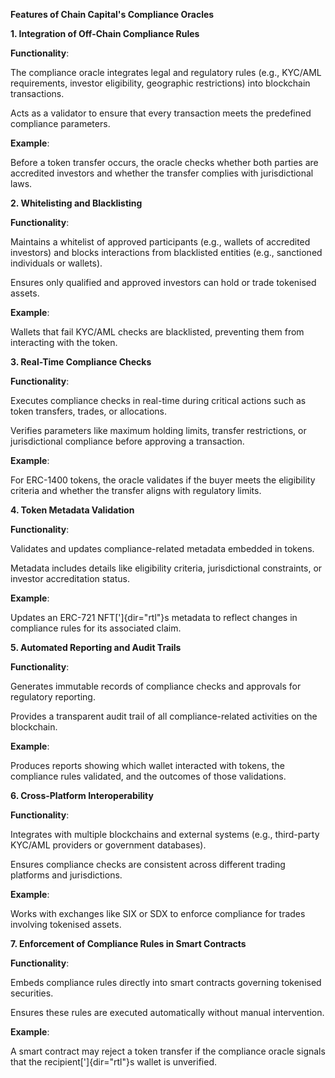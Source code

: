 **Features of Chain Capital's Compliance Oracles**

**1. Integration of Off-Chain Compliance Rules**

**Functionality**:

The compliance oracle integrates legal and regulatory rules (e.g.,
KYC/AML requirements, investor eligibility, geographic restrictions)
into blockchain transactions.

Acts as a validator to ensure that every transaction meets the
predefined compliance parameters.

**Example**:

Before a token transfer occurs, the oracle checks whether both parties
are accredited investors and whether the transfer complies with
jurisdictional laws.

**2. Whitelisting and Blacklisting**

**Functionality**:

Maintains a whitelist of approved participants (e.g., wallets of
accredited investors) and blocks interactions from blacklisted entities
(e.g., sanctioned individuals or wallets).

Ensures only qualified and approved investors can hold or trade
tokenised assets.

**Example**:

Wallets that fail KYC/AML checks are blacklisted, preventing them from
interacting with the token.

**3. Real-Time Compliance Checks**

**Functionality**:

Executes compliance checks in real-time during critical actions such as
token transfers, trades, or allocations.

Verifies parameters like maximum holding limits, transfer restrictions,
or jurisdictional compliance before approving a transaction.

**Example**:

For ERC-1400 tokens, the oracle validates if the buyer meets the
eligibility criteria and whether the transfer aligns with regulatory
limits.

**4. Token Metadata Validation**

**Functionality**:

Validates and updates compliance-related metadata embedded in tokens.

Metadata includes details like eligibility criteria, jurisdictional
constraints, or investor accreditation status.

**Example**:

Updates an ERC-721 NFT[']{dir="rtl"}s metadata to reflect changes in
compliance rules for its associated claim.

**5. Automated Reporting and Audit Trails**

**Functionality**:

Generates immutable records of compliance checks and approvals for
regulatory reporting.

Provides a transparent audit trail of all compliance-related activities
on the blockchain.

**Example**:

Produces reports showing which wallet interacted with tokens, the
compliance rules validated, and the outcomes of those validations.

**6. Cross-Platform Interoperability**

**Functionality**:

Integrates with multiple blockchains and external systems (e.g.,
third-party KYC/AML providers or government databases).

Ensures compliance checks are consistent across different trading
platforms and jurisdictions.

**Example**:

Works with exchanges like SIX or SDX to enforce compliance for trades
involving tokenised assets.

**7. Enforcement of Compliance Rules in Smart Contracts**

**Functionality**:

Embeds compliance rules directly into smart contracts governing
tokenised securities.

Ensures these rules are executed automatically without manual
intervention.

**Example**:

A smart contract may reject a token transfer if the compliance oracle
signals that the recipient[']{dir="rtl"}s wallet is unverified.
